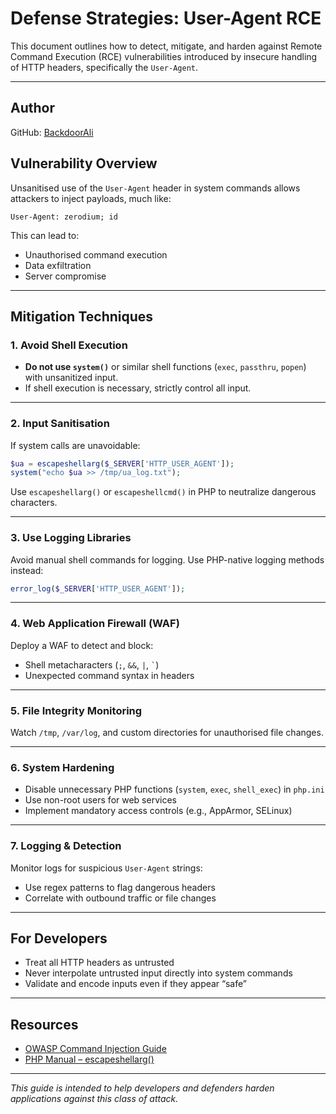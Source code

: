 # Defense Strategies: User-Agent RCE

This document outlines how to detect, mitigate, and harden against Remote Command Execution (RCE) vulnerabilities introduced by insecure handling of HTTP headers, specifically the `User-Agent`.

---

## Author

GitHub: [BackdoorAli](https://github.com/BackdoorAli)

## Vulnerability Overview

Unsanitised use of the `User-Agent` header in system commands allows attackers to inject payloads, much like:

```
User-Agent: zerodium; id
```

This can lead to:
- Unauthorised command execution
- Data exfiltration
- Server compromise

---

## Mitigation Techniques

### 1. **Avoid Shell Execution**
- **Do not use `system()`** or similar shell functions (`exec`, `passthru`, `popen`) with unsanitized input.
- If shell execution is necessary, strictly control all input.

---

### 2. **Input Sanitisation**
If system calls are unavoidable:

```php
$ua = escapeshellarg($_SERVER['HTTP_USER_AGENT']);
system("echo $ua >> /tmp/ua_log.txt");
```

Use `escapeshellarg()` or `escapeshellcmd()` in PHP to neutralize dangerous characters.

---

### 3. **Use Logging Libraries**
Avoid manual shell commands for logging. Use PHP-native logging methods instead:

```php
error_log($_SERVER['HTTP_USER_AGENT']);
```

---

### 4. **Web Application Firewall (WAF)**
Deploy a WAF to detect and block:
- Shell metacharacters (`;`, `&&`, `|`, `` ` ``)
- Unexpected command syntax in headers

---

### 5. **File Integrity Monitoring**
Watch `/tmp`, `/var/log`, and custom directories for unauthorised file changes.

---

### 6. **System Hardening**
- Disable unnecessary PHP functions (`system`, `exec`, `shell_exec`) in `php.ini`
- Use non-root users for web services
- Implement mandatory access controls (e.g., AppArmor, SELinux)

---

### 7. **Logging & Detection**
Monitor logs for suspicious `User-Agent` strings:
- Use regex patterns to flag dangerous headers
- Correlate with outbound traffic or file changes

---

## For Developers

- Treat all HTTP headers as untrusted
- Never interpolate untrusted input directly into system commands
- Validate and encode inputs even if they appear “safe”

---

## Resources

- [OWASP Command Injection Guide](https://owasp.org/www-community/attacks/Command_Injection)
- [PHP Manual – escapeshellarg()](https://www.php.net/manual/en/function.escapeshellarg.php)

---

*This guide is intended to help developers and defenders harden applications against this class of attack.*